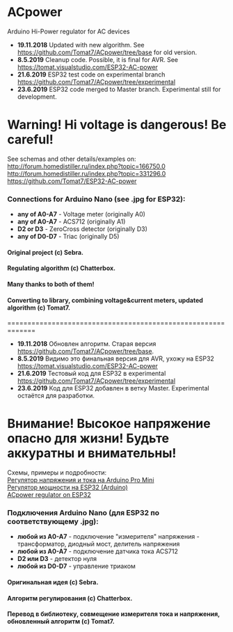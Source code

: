 # ACpower
Arduino Hi-Power regulator for AC devices

* **19.11.2018** Updated with new algorithm. See https://github.com/Tomat7/ACpower/tree/base for old version.
* **8.5.2019** Cleanup code. Possible, it is final for AVR. See https://tomat.visualstudio.com/ESP32-AC-power
* **21.6.2019** ESP32 test code on experimental branch https://github.com/Tomat7/ACpower/tree/experimental
* **23.6.2019** ESP32 code merged to Master branch. Experimental still for development.

__Warning! Hi voltage is dangerous! Be careful!__
=================================================

See schemas and other details/examples on:   
http://forum.homedistiller.ru/index.php?topic=166750.0  
http://forum.homedistiller.ru/index.php?topic=331296.0  
https://github.com/Tomat7/ESP32-AC-power

### Connections for Arduino Nano (see .jpg for ESP32):
* **any of A0-A7** - Voltage meter (originally A0)
* **any of A0-A7** - ACS712 (originally A1)
* **D2 or D3** - ZeroCross detector (originally D3)
* **any of D0-D7** - Triac (originally D5)

#### Original project (c) Sebra. 
#### Regulating algorithm (c) Chatterbox. 
#### Many thanks to both of them!
#### Converting to library, combining voltage&current meters, updated algorithm (c) Tomat7.
=============================================================
   
* **19.11.2018** Обновлен алгоритм. Старая версия https://github.com/Tomat7/ACpower/tree/base.
* **8.5.2019** Видимо это финальная версия для AVR, ухожу на ESP32 https://tomat.visualstudio.com/ESP32-AC-power
* **21.6.2019** Тестовый код для ESP32 в experimental https://github.com/Tomat7/ACpower/tree/experimental
* **23.6.2019** Код для ESP32 добавлен в ветку Master. Experimental остаётся для разработки.

__Внимание! Высокое напряжение опасно для жизни!__
__Будьте аккуратны и внимательны!__
====================================================================================

Схемы, примеры и подробности:  
[Регулятор напряжения и тока на Arduino Pro Mini](http://forum.homedistiller.ru/index.php?topic=166750.0)  
[Регулятор мощности на ESP32 (Arduino)](http://forum.homedistiller.ru/index.php?topic=331296.0)  
[ACpower regulator on ESP32](https://github.com/Tomat7/ESP32-AC-power)

### Подключения Arduino Nano (для ESP32 по соответствующему .jpg):
* **любой из A0-A7** - подключение "измерителя" напряжения - трансформатор, диодный мост, делитель напряжения
* **любой из A0-A7** - подключение датчика тока ACS712
* **D2 или D3** - детектор нуля
* **любой из D0-D7** - управление триаком

#### Оригинальная идея (c) Sebra.
#### Алгоритм регулирования (c) Chatterbox.
#### Перевод в библиотеку, совмещение измерителя тока и напряжения, обновленный алгоритм (c) Tomat7.
